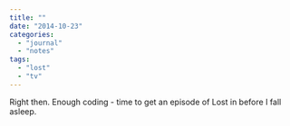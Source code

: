 ```yaml
---
title: ""
date: "2014-10-23"
categories: 
  - "journal"
  - "notes"
tags: 
  - "lost"
  - "tv"
---
```


Right then. Enough coding - time to get an episode of Lost in before I fall asleep.
